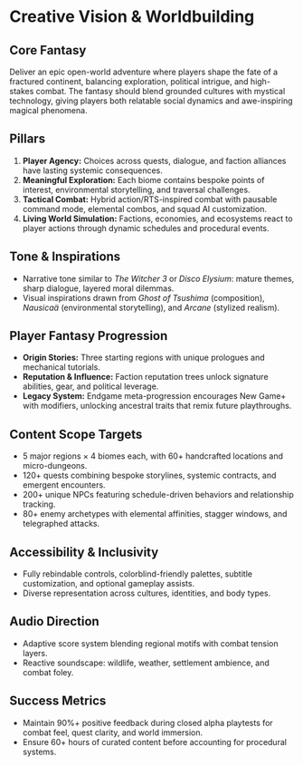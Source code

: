 # Creative Vision & Worldbuilding

## Core Fantasy
Deliver an epic open-world adventure where players shape the fate of a fractured continent, balancing exploration, political intrigue, and high-stakes combat. The fantasy should blend grounded cultures with mystical technology, giving players both relatable social dynamics and awe-inspiring magical phenomena.

## Pillars
1. **Player Agency:** Choices across quests, dialogue, and faction alliances have lasting systemic consequences.
2. **Meaningful Exploration:** Each biome contains bespoke points of interest, environmental storytelling, and traversal challenges.
3. **Tactical Combat:** Hybrid action/RTS-inspired combat with pausable command mode, elemental combos, and squad AI customization.
4. **Living World Simulation:** Factions, economies, and ecosystems react to player actions through dynamic schedules and procedural events.

## Tone & Inspirations
- Narrative tone similar to *The Witcher 3* or *Disco Elysium*: mature themes, sharp dialogue, layered moral dilemmas.
- Visual inspirations drawn from *Ghost of Tsushima* (composition), *Nausicaä* (environmental storytelling), and *Arcane* (stylized realism).

## Player Fantasy Progression
- **Origin Stories:** Three starting regions with unique prologues and mechanical tutorials.
- **Reputation & Influence:** Faction reputation trees unlock signature abilities, gear, and political leverage.
- **Legacy System:** Endgame meta-progression encourages New Game+ with modifiers, unlocking ancestral traits that remix future playthroughs.

## Content Scope Targets
- 5 major regions × 4 biomes each, with 60+ handcrafted locations and micro-dungeons.
- 120+ quests combining bespoke storylines, systemic contracts, and emergent encounters.
- 200+ unique NPCs featuring schedule-driven behaviors and relationship tracking.
- 80+ enemy archetypes with elemental affinities, stagger windows, and telegraphed attacks.

## Accessibility & Inclusivity
- Fully rebindable controls, colorblind-friendly palettes, subtitle customization, and optional gameplay assists.
- Diverse representation across cultures, identities, and body types.

## Audio Direction
- Adaptive score system blending regional motifs with combat tension layers.
- Reactive soundscape: wildlife, weather, settlement ambience, and combat foley.

## Success Metrics
- Maintain 90%+ positive feedback during closed alpha playtests for combat feel, quest clarity, and world immersion.
- Ensure 60+ hours of curated content before accounting for procedural systems.
